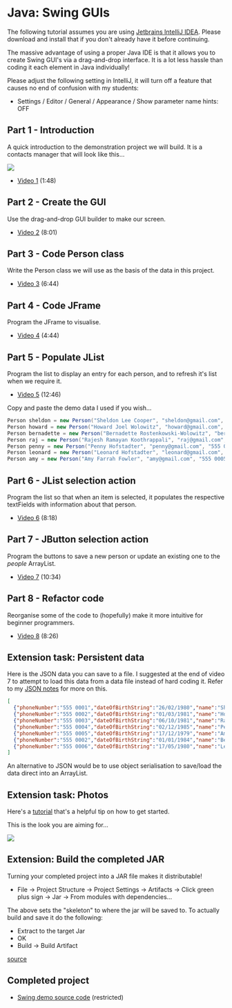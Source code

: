 # Java: Swing GUIs

The following tutorial assumes you are using [Jetbrains IntelliJ IDEA](jetbrains.com/idea/). Please download and install that if you don't already have it before continuing.

The massive advantage of using a proper Java IDE is that it allows you to create Swing GUI's via a drag-and-drop interface. It is a lot less hassle than coding it each element in Java individually!

Please adjust the following setting in IntelliJ, it will turn off a feature that causes no end of confusion with my students:

* Settings / Editor / General / Appearance / Show parameter name hints: OFF

## Part 1 - Introduction

A quick introduction to the demonstration project we will build. It is a contacts manager that will look like this...

![](img/swing-demo.png)

* [Video 1](https://youtu.be/r03gsOv4O84) (1:48)

## Part 2 - Create the GUI

Use the drag-and-drop GUI builder to make our screen.

* [Video 2](https://youtu.be/jvtDm4vcV7w) (8:01)

## Part 3 - Code Person class

Write the Person class we will use as the basis of the data in this project.

* [Video 3](https://youtu.be/dm4ICrqOcj8) (6:44)

## Part 4 - Code JFrame

Program the JFrame to visualise.

* [Video 4](https://youtu.be/cTOeHFwG_wg) (4:44)

## Part 5 - Populate JList

Program the list to display an entry for each person, and to refresh it's list when we require it.

* [Video 5](https://youtu.be/lRupi3iJmzk) (12:46)

Copy and paste the demo data I used if you wish...

```java
Person sheldon = new Person("Sheldon Lee Cooper", "sheldon@gmail.com", "555 0001", "26/02/1980");
Person howard = new Person("Howard Joel Wolowitz", "howard@gmail.com", "555 0002", "01/03/1981");
Person bernadette = new Person("Bernadette Rostenkowski-Wolowitz", "bernadette@gmail.com", "555 0002", "01/01/1984");
Person raj = new Person("Rajesh Ramayan Koothrappali", "raj@gmail.com", "555 0003", "06/10/1981");
Person penny = new Person("Penny Hofstadter", "penny@gmail.com", "555 0004", "02/12/1985");
Person leonard = new Person("Leonard Hofstadter", "leonard@gmail.com", "555 0004", "17/05/1980");
Person amy = new Person("Amy Farrah Fowler", "amy@gmail.com", "555 0005", "17/12/1979");
```

## Part 6 - JList selection action

Program the list so that when an item is selected, it populates the respective textFields with information about that person.

* [Video 6](https://youtu.be/tRJtoz8ZobA) (8:18)

## Part 7 - JButton selection action

Program the buttons to save a new person or update an existing one to the *people* ArrayList. 

* [Video 7](https://youtu.be/zRDP1UENJdQ) (10:34)

## Part 8 - Refactor code

Reorganise some of the code to (hopefully) make it more intuitive for beginner programmers.

* [Video 8](https://youtu.be/84GhcXn_p-I) (8:26)

## Extension task: Persistent data

Here is the JSON data you can save to a file. I suggested at the end of video 7 to attempt to load this data from a data file instead of hard coding it. Refer to my [JSON notes](/java/json) for more on this.

```json
[
  {"phoneNumber":"555 0001","dateOfBirthString":"26/02/1980","name":"Sheldon Lee Cooper","dateOfBirth":"1980-02-26","age":39,"email":"sheldon@gmail.com"},
  {"phoneNumber":"555 0002","dateOfBirthString":"01/03/1981","name":"Howard Joel Wolowitz","dateOfBirth":"1981-03-01","age":38,"email":"howard@gmail.com"},
  {"phoneNumber":"555 0003","dateOfBirthString":"06/10/1981","name":"Rajesh Ramayan Koothrappali","dateOfBirth":"1981-10-06","age":37,"email":"raj@gmail.com"},
  {"phoneNumber":"555 0004","dateOfBirthString":"02/12/1985","name":"Penny Hofstadter","dateOfBirth":"1985-12-02","age":33,"email":"penny@gmail.com"},
  {"phoneNumber":"555 0005","dateOfBirthString":"17/12/1979","name":"Amy Farrah Fowler","dateOfBirth":"1979-12-17","age":39,"email":"amy@gmail.com"},
  {"phoneNumber":"555 0002","dateOfBirthString":"01/01/1984","name":"Bernadette Rostenkowski-Wolowitz","dateOfBirth":"1984-01-01","age":35,"email":"bernadette@gmail.com"},
  {"phoneNumber":"555 0006","dateOfBirthString":"17/05/1980","name":"Leonard Hofstadter","dateOfBirth":"1980-05-17","age":38,"email":"leonard@gmail.com"}
]
```

An alternative to JSON would be to use object serialisation to save/load the data direct into an ArrayList.

## Extension task: Photos

Here's a [tutorial](https://www.geeksforgeeks.org/jlabel-java-swing/) that's a helpful tip on how to get started.

This is the look you are aiming for...

![](img/swing-demo-2.jpg)

## Extension: Build the completed JAR

Turning your completed project into a JAR file makes it distributable!

* File -> Project Structure -> Project Settings -> Artifacts -> Click green plus sign -> Jar -> From modules with dependencies...

The above sets the "skeleton" to where the jar will be saved to. To actually build and save it do the following:

* Extract to the target Jar
* OK
* Build -> Build Artifact

[source](https://stackoverflow.com/a/4901370)

## Completed project

* [Swing demo source code](teacher/swing-demo.pdf) (restricted)

